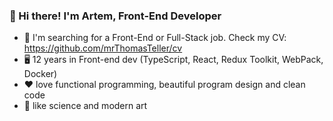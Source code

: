 ### 👋 Hi there! I'm Artem, Front-End Developer

 - 🔎 I'm searching for a Front-End or Full-Stack job. Check my CV: https://github.com/mrThomasTeller/cv
 - 🖥️ 12 years in Front-end dev (TypeScript, React, Redux Toolkit, WebPack, Docker)
 - ❤️ love functional programming, beautiful program design and clean code
 - 🎨 like science and modern art

<!--
**mrThomasTeller/mrThomasTeller** is a ✨ _special_ ✨ repository because its `README.md` (this file) appears on your GitHub profile.

Here are some ideas to get you started:

- 🔭 I’m currently working on ...
- 🌱 I’m currently learning ...
- 👯 I’m looking to collaborate on ...
- 🤔 I’m looking for help with ...
- 💬 Ask me about ...
- 📫 How to reach me: ...
- 😄 Pronouns: ...
- ⚡ Fun fact: ...
-->
